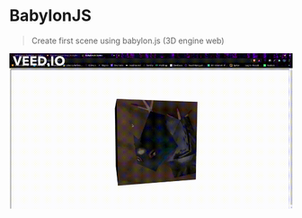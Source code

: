 # BabylonJS
> Create first scene using babylon.js (3D engine web)

<div align="center">
  <img src="https://github.com/miroswd/babylonjs/blob/master/assets/babylon.gif" />
</div>

